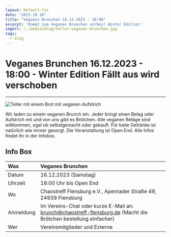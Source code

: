 ```yaml
---
layout: Default.tsx
date: "2023-10-10"
title: "Veganes Brunchen 16.12.2023 - 18:00"
excerpt: 'Kommt zum Veganen Brunchen vorbei! Winter Edition'
imgUrl: /./media/blog/teller-veganes-brunchen.jpg
tags:
  - blog
---
```


# Veganes Brunchen 16.12.2023 - 18:00 - Winter Edition Fällt aus wird verschoben


---


![Teller mit einem Brot mit veganen Aufstrich](/./media/blog/teller-veganes-brunchen.jpg)

Wir laden zu einem veganen Brunch ein. Jeder bringt einen Belag oder Aufstrich mit und von uns gibt es Brötchen. Alle veganen Beläge sind willkommen, egal ob selbstgemacht oder gekauft. Für kalte Getränke ist natürlich wie immer gesorgt. Die Veranstaltung ist Open End. Alle Infos findet ihr in der Infobox.

## Info Box

| Was | Veganes Brunchen |
| :-- | :-- |
| Datum | 16.12.2023 (Samstag) |
| Uhrzeit | 18:00 Uhr bis Open End |
| Wo | Chaostreff Flensburg e.V., Apenrader Straße 49, 24939 Flensburg |
| Anmeldung | Im Vereins-Chat oder kurze E-Mail an: brunch@chaostreff-flensburg.de (Macht die Brötchen bestellung einfacher) |
| Wer | Vereinsmitglieder und Externe |